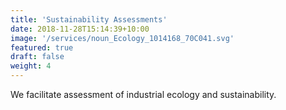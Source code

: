 ```yaml
---
title: 'Sustainability Assessments'
date: 2018-11-28T15:14:39+10:00
image: '/services/noun_Ecology_1014168_70C041.svg'
featured: true
draft: false
weight: 4
---
```


We facilitate assessment of industrial ecology and sustainability.